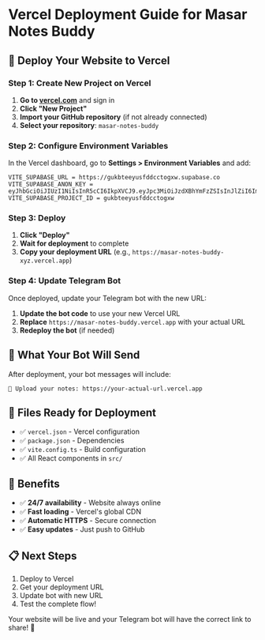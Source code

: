 # Vercel Deployment Guide for Masar Notes Buddy

## 🚀 Deploy Your Website to Vercel

### Step 1: Create New Project on Vercel

1. **Go to [vercel.com](https://vercel.com)** and sign in
2. **Click "New Project"**
3. **Import your GitHub repository** (if not already connected)
4. **Select your repository**: `masar-notes-buddy`

### Step 2: Configure Environment Variables

In the Vercel dashboard, go to **Settings > Environment Variables** and add:

```
VITE_SUPABASE_URL = https://gukbteeyusfddcctogxw.supabase.co
VITE_SUPABASE_ANON_KEY = eyJhbGciOiJIUzI1NiIsInR5cCI6IkpXVCJ9.eyJpc3MiOiJzdXBhYmFzZSIsInJlZiI6Imd1a2J0ZWV5dXNmZGRjY3RvZ3h3Iiwicm9sZSI6ImFub24iLCJpYXQiOjE3NTY1ODY4ODIsImV4cCI6MjA3MjE2Mjg4Mn0.DQ2kWaOYEsVxR8OcZ5FdP8PvyxVjyBWpETBp9B8h9Go
VITE_SUPABASE_PROJECT_ID = gukbteeyusfddcctogxw
```

### Step 3: Deploy

1. **Click "Deploy"**
2. **Wait for deployment** to complete
3. **Copy your deployment URL** (e.g., `https://masar-notes-buddy-xyz.vercel.app`)

### Step 4: Update Telegram Bot

Once deployed, update your Telegram bot with the new URL:

1. **Update the bot code** to use your new Vercel URL
2. **Replace** `https://masar-notes-buddy.vercel.app` with your actual URL
3. **Redeploy the bot** (if needed)

## 📱 What Your Bot Will Send

After deployment, your bot messages will include:

```
📝 Upload your notes: https://your-actual-url.vercel.app
```

## 🔧 Files Ready for Deployment

- ✅ `vercel.json` - Vercel configuration
- ✅ `package.json` - Dependencies
- ✅ `vite.config.ts` - Build configuration
- ✅ All React components in `src/`

## 🎯 Benefits

- ✅ **24/7 availability** - Website always online
- ✅ **Fast loading** - Vercel's global CDN
- ✅ **Automatic HTTPS** - Secure connection
- ✅ **Easy updates** - Just push to GitHub

## 📋 Next Steps

1. Deploy to Vercel
2. Get your deployment URL
3. Update bot with new URL
4. Test the complete flow!

Your website will be live and your Telegram bot will have the correct link to share! 🚀
